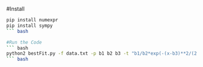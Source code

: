 #Install

``` bash
pip install numexpr
pip install sympy
``` bash

#Run the Code
``` bash
python2 bestFit.py -f data.txt -p b1 b2 b3 -t "b1/b2*exp(-(x-b3)**2/(2.*b2**2))" -i 1. 10. 500. -c 1 0 -d
``` bash